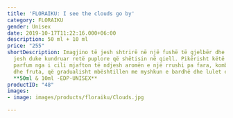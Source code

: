 ```yaml
---
title: 'FLORAIKU: I see the clouds go by'
category: FLORAIKU
gender: Unisex
date: 2019-10-17T11:22:16.000+06:00
description: 50 ml + 10 ml
price: "255"
shortDescription: Imagjino të jesh shtrirë në një fushë të gjelbër dhe thjesht të
  jesh duke kundruar retë puplore që shëtisin në qiell. Pikërisht këtë të kujton ky
  parfum nga i cili mjafton të ndjesh aromën e një rrushi pa fara, kombinuar me lule
  dhe fruta, që gradualisht mbështillen me myshkun e bardhë dhe lulet e qershisë.
  **50ml & 10ml -EDP-UNISEX**
productID: "48"
images:
- image: images/products/floraiku/Clouds.jpg

---
```

